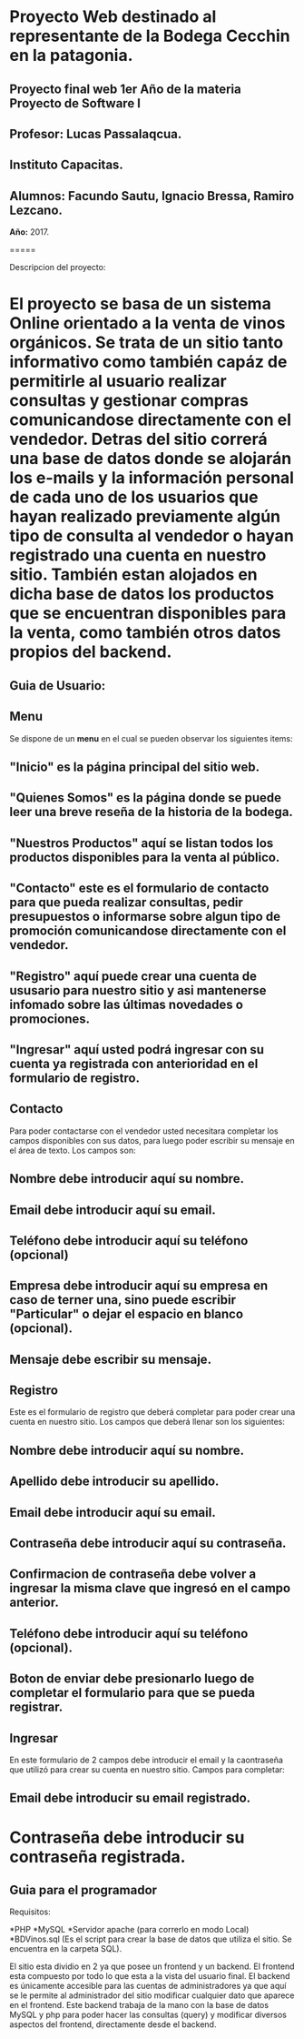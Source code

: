Proyecto Web destinado al representante de la Bodega Cecchin en la patagonia.
=====
**Proyecto final web 1er Año de la materia Proyecto de Software I**
-
**Profesor:** Lucas Passalaqcua.
-
**Instituto Capacitas.**
-
**Alumnos:** Facundo Sautu, Ignacio Bressa, Ramiro Lezcano.
-
**Año:** 2017.

=====

Descripcion del proyecto:

El proyecto se basa de un sistema Online orientado a la venta de vinos orgánicos.
Se trata de un sitio tanto informativo como también capáz de permitirle al usuario
realizar consultas y gestionar compras comunicandose directamente con el vendedor.
Detras del sitio correrá una base de datos donde se alojarán los e-mails y la 
información personal de cada uno de los usuarios que hayan realizado previamente 
algún tipo de consulta al vendedor o hayan registrado una cuenta en nuestro sitio. 
También estan alojados en dicha base de datos los productos que se encuentran disponibles
para la venta, como también otros datos propios del backend.
======  

Guia de Usuario:
---
Menu
---
Se dispone de un **menu** en el cual se pueden observar los siguientes items:

"Inicio" es la página principal del sitio web.
-
"Quienes Somos" es la página donde se puede leer una breve reseña de la historia de la bodega.
-
"Nuestros Productos" aquí se listan todos los productos disponibles para la venta al público.
-
"Contacto" este es el formulario de contacto para que pueda realizar consultas, pedir 
presupuestos o informarse sobre algun tipo de promoción comunicandose directamente con el vendedor.
-
"Registro" aquí puede crear una cuenta de ususario para nuestro sitio y asi mantenerse infomado sobre
las últimas novedades o promociones.
-
"Ingresar" aquí usted podrá ingresar con su cuenta ya registrada con anterioridad en el formulario de
registro.
---

Contacto
---

Para poder contactarse con el vendedor usted necesitara completar los campos disponibles con sus datos, 
para luego poder escribir su mensaje en el área de texto.
Los campos son:

**Nombre** debe introducir aquí su nombre.
-
**Email** debe introducir aquí su email.
-
**Teléfono** debe introducir aquí su teléfono (opcional)
-
**Empresa** debe introducir aquí su empresa en caso de terner una, sino puede escribir "Particular" o dejar
el espacio en blanco (opcional).
-
**Mensaje** debe escribir su mensaje.
---

Registro
---

Este es el formulario de registro que deberá completar para poder crear una cuenta en nuestro sitio.
Los campos que deberá llenar son los siguientes:

**Nombre** debe introducir aquí su nombre.
-
**Apellido** debe introducir su apellido.
-
**Email** debe introducir aquí su email.
-
**Contraseña** debe introducir aquí su contraseña.
-
**Confirmacion de contraseña** debe volver a ingresar la misma clave que ingresó en el campo anterior.
-
**Teléfono** debe introducir aquí su teléfono (opcional).
-
**Boton de enviar** debe presionarlo luego de completar el formulario para que se pueda registrar.
---

Ingresar
---

En este formulario de 2 campos debe introducir el email y la caontraseña que utilizó para crear su cuenta
en nuestro sitio.
Campos para completar:

**Email** debe introducir su email registrado.
-
**Contraseña** debe introducir su contraseña registrada.
 =====
 
 Guia para el programador
 ---
 
 Requisitos:
 
 *PHP
 *MySQL
 *Servidor apache (para correrlo en modo Local)
 *BDVinos.sql (Es el script para crear la base de datos que utiliza el sitio. Se encuentra en la carpeta SQL).
 
 El sitio esta dividio en 2 ya que posee un frontend y un backend. 
 El frontend esta compuesto por todo lo que esta a la vista del usuario final.
 El backend es únicamente accesible para las cuentas de administradores ya que aquí se le permite al administrador
 del sitio modificar cualquier dato que aparece en el frontend. 
 Este backend trabaja de la mano con la base de datos MySQL y php para poder hacer las consultas (query) y modificar 
 diversos aspectos del frontend, directamente desde el backend.
